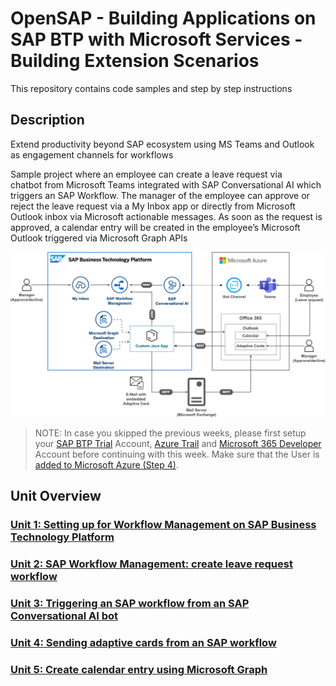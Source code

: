 # OpenSAP - Building Applications on SAP BTP with Microsoft Services - Building Extension Scenarios

This repository contains code samples and step by step instructions 

## Description
Extend productivity beyond SAP ecosystem using MS Teams and Outlook as engagement channels for workflows

Sample project where an employee can create a leave request via chatbot from Microsoft Teams integrated with SAP Conversational AI which triggers an SAP Workflow. The manager of the employee can approve or reject the leave request via a My Inbox app or directly from Microsoft Outlook inbox via Microsoft actionable messages. As soon as the request is approved, a calendar entry will be created in the employee’s Microsoft Outlook triggered via Microsoft Graph APIs

![Solution Architecture](./images/wf-outlook-integration.png)

>NOTE: In case you skipped the previous weeks, please first setup your [SAP BTP Trial](https://github.com/SAP-samples/btp-azure-opensap/tree/main/Week1/Unit2#setting-up-sap-btp-trial) Account, [Azure Trail](https://github.com/SAP-samples/btp-azure-opensap/tree/main/Week1/Unit3#setup-free-microsoft-azure-account) and [Microsoft 365 Developer](https://github.com/SAP-samples/btp-azure-opensap/tree/main/Week2/Unit1#step-1---create-a-microsoft365-developer-account) Account before continuing with this week. Make sure that the User is [added to Microsoft Azure (Step 4)](https://github.com/SAP-samples/btp-azure-opensap/tree/main/Week2/Unit1#step-4---add-microsoft365-developer-account-as-co-administrator-in-your-azure-trial-subscription).


## Unit Overview

### [Unit 1: Setting up for Workflow Management on SAP Business Technology Platform](./Unit1/README.md)
### [Unit 2: SAP Workflow Management: create leave request workflow](./Unit2/README.md)
### [Unit 3: Triggering an SAP workflow from an SAP Conversational AI bot](./Unit3/README.md)
### [Unit 4: Sending adaptive cards from an SAP workflow](./Unit4/README.md) 
### [Unit 5: Create calendar entry using Microsoft Graph](./Unit5/README.md)

